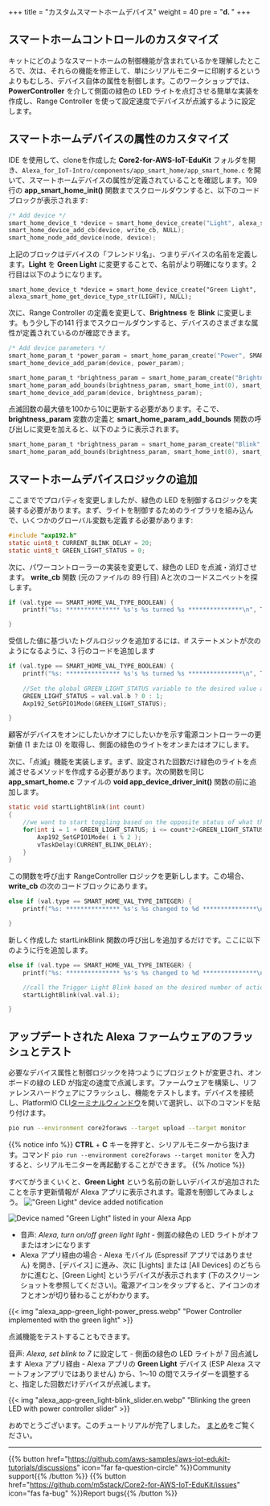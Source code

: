 +++
title = "カスタムスマートホームデバイス"
weight = 40
pre = "<b>d. </b>"
+++

## スマートホームコントロールのカスタマイズ
キットにどのようなスマートホームの制御機能が含まれているかを理解したところで、次は、それらの機能を修正して、単にシリアルモニターに印刷するというよりもむしろ、デバイス自体の属性を制御します。このワークショップでは、**PowerController** を介して側面の緑色の LED ライトを点灯させる簡単な実装を作成し、Range Controller を使って設定速度でデバイスが点滅するように設定します。

## スマートホームデバイスの属性のカスタマイズ
IDE を使用して、cloneを作成した **Core2-for-AWS-IoT-EduKit** フォルダを開き、`Alexa_for_IoT-Intro/components/app_smart_home/app_smart_home.c` を開いて、スマートホームデバイスの属性が定義されていることを確認します。109 行の **app_smart_home_init()** 関数までスクロールダウンすると、以下のコードブロックが表示されます:
```c
/* Add device */
smart_home_device_t *device = smart_home_device_create("Light", alexa_smart_home_get_device_type_str(LIGHT), NULL);
smart_home_device_add_cb(device, write_cb, NULL);
smart_home_node_add_device(node, device);
```

上記のブロックはデバイスの「フレンドリ名」、つまりデバイスの名前を定義します。**Light** を **Green Light** に変更することで、名前がより明確になります。2 行目は以下のようになります。

`smart_home_device_t *device = smart_home_device_create("Green Light", alexa_smart_home_get_device_type_str(LIGHT), NULL);`

次に、Range Controller の定義を変更して、**Brightness** を **Blink** に変更します。もう少し下の141 行までスクロールダウンすると、デバイスのさまざまな属性が定義されているのが確認できます。
```c
/* Add device parameters */
smart_home_param_t *power_param = smart_home_param_create("Power", SMART_HOME_PARAM_POWER, smart_home_bool(true), SMART_HOME_PROP_FLAG_READ | SMART_HOME_PROP_FLAG_WRITE | SMART_HOME_PROP_FLAG_PERSIST);
smart_home_device_add_param(device, power_param);

smart_home_param_t *brightness_param = smart_home_param_create("Brightness", SMART_HOME_PARAM_RANGE, smart_home_int(100), SMART_HOME_PROP_FLAG_READ | SMART_HOME_PROP_FLAG_WRITE | SMART_HOME_PROP_FLAG_PERSIST);
smart_home_param_add_bounds(brightness_param, smart_home_int(0), smart_home_int(100), smart_home_int(1));
smart_home_device_add_param(device, brightness_param);
```

点滅回数の最大値を100から10に更新する必要があります。そこで、**brightness_param** 変数の定義と **smart_home_param_add_bounds** 関数の呼び出しに変更を加えると、以下のように表示されます。
```c
smart_home_param_t *brightness_param = smart_home_param_create("Blink", SMART_HOME_PARAM_RANGE, smart_home_int(10), SMART_HOME_PROP_FLAG_READ | SMART_HOME_PROP_FLAG_WRITE | SMART_HOME_PROP_FLAG_PERSIST);
smart_home_param_add_bounds(brightness_param, smart_home_int(0), smart_home_int(10), smart_home_int(1));
```

## スマートホームデバイスロジックの追加

ここまででプロパティを変更しましたが、緑色の LED を制御するロジックを実装する必要があります。まず、ライトを制御するためのライブラリを組み込んで、いくつかのグローバル変数も定義する必要があります:
```c
#include "axp192.h"
static uint8_t CURRENT_BLINK_DELAY = 20;
static uint8_t GREEN_LIGHT_STATUS = 0;
```

次に、パワーコントローラーの実装を変更して、緑色の LED を点滅・消灯させます。 **write_cb** 関数 (元のファイルの 89 行目) Aと次のコードスニペットを探します。
```c
if (val.type == SMART_HOME_VAL_TYPE_BOOLEAN) {
    printf("%s: *************** %s's %s turned %s ***************\n", TAG, device_name, param_name, val.val.b ? "ON" : "OFF");

}
```

受信した値に基づいたトグルロジックを追加するには、if ステートメントが次のようになるように、3 行のコードを追加します
```c
if (val.type == SMART_HOME_VAL_TYPE_BOOLEAN) {
    printf("%s: *************** %s's %s turned %s ***************\n", TAG, device_name, param_name, val.val.b ? "ON" : "OFF");
    
    //Set the global GREEN_LIGHT_STATUS variable to the desired value and set the GPIO1 value the right setting (on/off)
    GREEN_LIGHT_STATUS = val.val.b ? 0 : 1;
    Axp192_SetGPIO1Mode(GREEN_LIGHT_STATUS);

}
```

顧客がデバイスをオンにしたいかオフにしたいかを示す電源コントローラーの更新値 (1 または 0) を取得し、側面の緑色のライトをオンまたはオフにします。

次に、「点滅」機能を実装します。まず、設定された回数だけ緑色のライトを点滅させるメソッドを作成する必要があります。次の関数を同じ **app_smart_home.c** ファイルの **void app_device_driver_init()** 関数の前に追加します。
```c
static void startLightBlink(int count)
{    
    //we want to start toggling based on the opposite status of what the light currently is
    for(int i = 1 + GREEN_LIGHT_STATUS; i <= count*2+GREEN_LIGHT_STATUS ; i++) {               
        Axp192_SetGPIO1Mode( i % 2 );
        vTaskDelay(CURRENT_BLINK_DELAY);
    }
}
```

この関数を呼び出す RangeController ロジックを更新しします。この場合、**write_cb** の次のコードブロックにあります。
```c
else if (val.type == SMART_HOME_VAL_TYPE_INTEGER) {
    printf("%s: *************** %s's %s changed to %d ***************\n", TAG, device_name, param_name, val.val.i);

}
```
新しく作成した startLinkBlink 関数の呼び出しを追加するだけです。ここに以下のように行を追加します。
```c
else if (val.type == SMART_HOME_VAL_TYPE_INTEGER) {
    printf("%s: *************** %s's %s changed to %d ***************\n", TAG, device_name, param_name, val.val.i);

    //call the Trigger Light Blink based on the desired number of actions
    startLightBlink(val.val.i);        

}
```

## アップデートされた Alexa ファームウェアのフラッシュとテスト
必要なデバイス属性と制御ロジックを持つようにプロジェクトが変更され、オンボードの緑の LED が指定の速度で点滅します。ファームウェアを構築し、リファレンスハードウェアにフラッシュし、機能をテストします。デバイスを接続し、PlatformIO CLI[ターミナルウィンドウ](/jp/blinky-hello-world/prerequisites.html#platformio)を開いて選択し、以下のコマンドを貼り付けます。
```bash
pio run --environment core2foraws --target upload --target monitor
```
{{% notice info %}}
**CTRL** + **C** キーを押すと、シリアルモニターから抜けます。コマンド `pio run --environment core2foraws --target monitor` を入力すると、シリアルモニターを再起動することができます。
{{% /notice %}}

すべてがうまくいくと、**Green Light** という名前の新しいデバイスが追加されたことを示す更新情報が Alexa アプリに表示されます。電源を制御してみましょう。
!["Green Light" device added notification](custom-smart-home-device/alexa_app-green_light-found.en.jpg?height=500px&classes=shadow)

![Device named "Green Light" listed in your Alexa App](custom-smart-home-device/alexa_app-green_light-power_on.en.png?height=500px&classes=shadows=shadow)

* 音声: _Alexa, turn on/off green light light_  - 側面の緑色の LED ライトがオフまたはオンになります
* Alexa アプリ経由の場合 - Alexa モバイル (Espressif アプリではありません) を開き、[デバイス] に進み、次に [Lights] または [All Devices] のどちらかに進むと、[Green Light] というデバイスが表示されます (下のスクリーンショットを参照してください)。電源アイコンをタップすると、アイコンのオフとオンが切り替わることがわかります。

{{< img "alexa_app-green_light-power_press.webp" "Power Controller implemented with the green light" >}}

点滅機能をテストすることもできます。

音声: _Alexa, set blink to 7_ に設定して - 側面の緑色の LED ライトが 7 回点滅します
Alexa アプリ経由 - Alexa アプリの **Green Light** デバイス (ESP Alexa スマートフォンアプリではありません) から、1～10 の間でスライダーを調整すると、指定した回数だけデバイスが点滅します。

{{< img "alexa_app-green_light-blink_slider.en.webp" "Blinking the green LED with power controller slider" >}}

おめでとうございます。このチュートリアルが完了しました。 [まとめ](/jp/intro-to-alexa-for-iot/conclusion.html)をご覧ください。

---
{{% button href="https://github.com/aws-samples/aws-iot-edukit-tutorials/discussions" icon="far fa-question-circle" %}}Community support{{% /button %}} {{% button href="https://github.com/m5stack/Core2-for-AWS-IoT-EduKit/issues" icon="fas fa-bug" %}}Report bugs{{% /button %}}